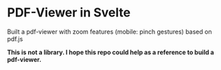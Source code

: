 # PDF-Viewer in Svelte

Built a pdf-viewer with zoom features (mobile: pinch gestures) based on pdf.js

**This is not a library. I hope this repo could help as a reference to build a pdf-viewer.**